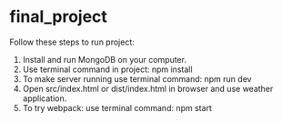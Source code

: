 # final_project
Follow these steps to run project:
1. Install and run MongoDB on your computer.
2. Use terminal command in project: npm install
3. To make server running use terminal command: npm run dev
4. Open src/index.html or dist/index.html in browser and use weather application.
5. To try webpack: use terminal command: npm start
